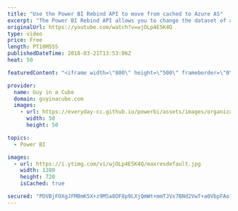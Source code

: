 ```yaml
---
title: "Use the Power BI Rebind API to move from cached to Azure AS"
excerpt: "The Power BI Rebind API allows you to change the dataset of a report. Patrick shows how you can use the Power BI Rebind API to move from a cached dataset to a live connection on Azure Analysis Services.  PowerShell examples - https://github.com/Azure-Samples/powerbi-powershell  LET'S CONNECT!  Guy in"
originalUrl: https://youtube.com/watch?v=wjOLp4E5K4Q
type: video
price: Free
length: PT10M55S
publishedDateTime: 2018-03-21T13:53:06Z
heat: 50

featuredContent: "<iframe width=\"800\" height=\"500\" frameborder=\"0\" src=\"https://www.youtube.com/embed/wjOLp4E5K4Q\" allow=\"accelerometer; autoplay; encrypted-media; gyroscope; picture-in-picture\" allowfullscreen></iframe>"

provider:
  name: Guy in a Cube
  domain: guyinacube.com
  images:
    - url: https://everyday-cc.github.io/powerbi/assets/images/organizations/guyinacube.com-50x50.jpg
      width: 50
      height: 50

topics:
  - Power BI

images:
  - url: https://i.ytimg.com/vi/wjOLp4E5K4Q/maxresdefault.jpg
    width: 1280
    height: 720
    isCached: true

secured: "PDVBjFOXgJFMBmK5X+z9M5a8OF8p9LXjQmWt+mmTJVx7BNd2VwT+a0VbpFAo1oZu0ZMyDSRkXsEsCk/fGnR+vnXLBpqTZPGtjd2AaJSh27Ryp95irEDl4ffzWvHbM7qYYpg3B+tvzqmZrgp9++U8tI9/Uuz1UHkYY3cVUgcAl/59QACjJI+EZq4ClgGeODzGjOHFhqio/oORF5qLXVIGBrcOXYsKq7Ago2Uf7uQLVtoWWcFBxz5MPOQ9yRH20DQmXOhwbJMltsg9m8Gwto2duJ6z0WkSdfX9JPZZqOukh5kpab/1pGA72v5Vneor9UIXiKQkc9kXGCKXl8wSk1Em/Pb4QLQtEHAwsrbfqqacMD9VIRSPop8GkGhFWYiyVw4zsmwHPn+mEK9GQJtEH3ZG+idaFG3T/CqkL8MAD60nues=;9jL9r0nrdrfJ+Vi1XGokwA=="
---
```



